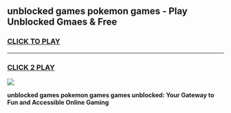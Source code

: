 
## unblocked games pokemon games - Play Unblocked Gmaes & Free
<h3>
<a href="https://news.freeplayer.one?title=unblocked_games_pokemon_games&ref=23F">CLICK TO PLAY</a></h3>
<hr>

<h3>
<a href="https://news.freeplayer.one?title=unblocked_games_pokemon_games&ref=23F">CLICK 2 PLAY</a>
  
</h3>

<a href="https://news.freeplayer.one?title=unblocked_games_pokemon_games&ref=23F/"><img src="https://clearcache.store/games.png"></a>


**unblocked games pokemon games games unblocked: Your Gateway to Fun and Accessible Online Gaming**
